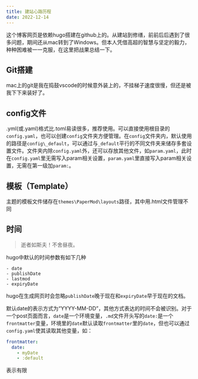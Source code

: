 ```yaml
---
title: 建站心路历程
date: 2022-12-14
---
```

这个博客网页是依赖hugo搭建在github上的。从建站到修缮，前前后后遇到了很多问题，期间还从mac转到了Windows。但本人凭借高超的智慧与坚定的毅力，种种困难被一一克服，在这里把战果总结一下。

## Git搭建

mac上的git是我在捣鼓vscode的时候意外装上的，不挂梯子速度很慢，但还是被我下下来装好了。

## config文件

.yml(或.yaml)格式比.toml易读很多，推荐使用。可以直接使用根目录的``config.yaml``，也可以创建``config``文件夹方便管理。在``config``文件夹内，默认使用的路径是``config\_default``，可以通过与``_default``平行的不同文件夹来储存多套设置文件。文件夹内除``config.yaml``外，还可以存放其他文件，如``param.yaml``，此时在``config.yaml``里无需写入param相关设置，``param.yaml``里直接写入param相关设置，无需在第一级加``param:``。

## 模板（Template）

主题的模板文件储存在``themes\PaperMod\layouts``路径，其中用.html文件管理不同

## 时间

> 逝者如斯夫！不舍昼夜。

hugo中默认的时间参数有如下几种
```
- date
- publishDate
- lastmod
- expiryDate
```
hugo在生成网页时会忽略``publishDate``晚于现在和``expiryDate``早于现在的文档。

默认date的表示方式为“YYYY-MM-DD”，其他方式表达的时间不会被识别。对于一个post页面而言，``date``是一个环境变量，``.md``文件开头写的``date:``是一个``frontmatter``变量，环境里的``date``默认读取``frontmatter``里的``date``，但也可以通过``config.yaml``使其读取其他变量，如：

```yaml
frontmatter: 
  date: 
    - myDate 
    - :default
```

表示有限

